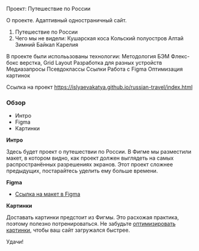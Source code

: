 Проект: Путешествие по России

О проекте. Адаптивный одностраничный сайт.
1. Путешествие по России
2. Чего мы не видели:
Кушарская коса
Кольский полуостров
Алтай
Зимний Байкал
Карелия

В проекте были исполььзованы технологии:
Методология БЭМ
Флекс-бокс верстка, Grid Layout
Разработка для разных устройств
Медиазапросы
Псевдоклассы
Ссылки
Работа с Figma
Оптимизация картинок

Ccылка на проект
https://islyaevakatya.github.io/russian-travel/index.html

### Обзор
* Интро
* Figma
* Картинки

**Интро**

Здесь будет проект о путешествии по России.
В Фигме мы разместили макет, в котором видно, как проект должен выглядеть на самых распространённых разрешениях экранов.
Этот проект сложнее предыдущих, постарайтесь уделить ему больше времени.

**Figma**

* [Ссылка на макет в Figma](https://www.figma.com/file/5S2WSbEFL6awjVWJ0NWL8Q/Sprint-3_-Russia-_-desktop-mobile?node-id=28503%3A0)

**Картинки**

Доставать картинки предстоит из Фигмы. Это расхожая практика, поэтому полезно потренироваться.
Не забудьте [оптимизировать картинки](https://tinypng.com/), чтобы ваш сайт загружался быстрее.

Удачи!
